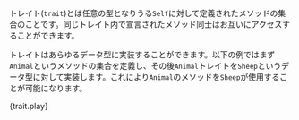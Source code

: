 <!-- A `trait` is a collection of methods defined for an unknown type:
`Self`. They can access other methods declared in the same trait. -->
トレイト(`trait`)とは任意の型となりうる`Self`に対して定義されたメソッドの集合のことです。同じトレイト内で宣言されたメソッド同士はお互いにアクセスすることができます。

<!-- Traits can be implemented for any data type. In the example below,
we define `Animal`, a group of methods. The `Animal` `trait` is
then implemented for the `Sheep` data type, allowing the use of
methods from `Animal` with a `Sheep`. -->
トレイトはあらゆるデータ型に実装することができます。以下の例ではまず`Animal`というメソッドの集合を定義し、その後`Animal`トレイトを`Sheep`というデータ型に対して実装します。これにより`Animal`のメソッドを`Sheep`が使用することが可能になります。

{trait.play}
